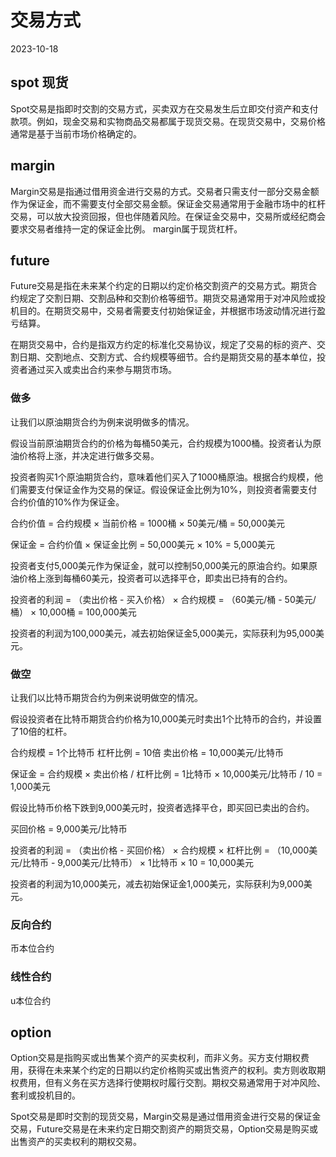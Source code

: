 # 交易方式
2023-10-18

## spot 现货
Spot交易是指即时交割的交易方式，买卖双方在交易发生后立即交付资产和支付款项。例如，现金交易和实物商品交易都属于现货交易。在现货交易中，交易价格通常是基于当前市场价格确定的。

## margin
Margin交易是指通过借用资金进行交易的方式。交易者只需支付一部分交易金额作为保证金，而不需要支付全部交易金额。保证金交易通常用于金融市场中的杠杆交易，可以放大投资回报，但也伴随着风险。在保证金交易中，交易所或经纪商会要求交易者维持一定的保证金比例。
margin属于现货杠杆。

## future
Future交易是指在未来某个约定的日期以约定价格交割资产的交易方式。期货合约规定了交割日期、交割品种和交割价格等细节。期货交易通常用于对冲风险或投机目的。在期货交易中，交易者需要支付初始保证金，并根据市场波动情况进行盈亏结算。

在期货交易中，合约是指双方约定的标准化交易协议，规定了交易的标的资产、交割日期、交割地点、交割方式、合约规模等细节。合约是期货交易的基本单位，投资者通过买入或卖出合约来参与期货市场。
### 做多
让我们以原油期货合约为例来说明做多的情况。

假设当前原油期货合约的价格为每桶50美元，合约规模为1000桶。投资者认为原油价格将上涨，并决定进行做多交易。

投资者购买1个原油期货合约，意味着他们买入了1000桶原油。根据合约规模，他们需要支付保证金作为交易的保证。假设保证金比例为10%，则投资者需要支付合约价值的10%作为保证金。

合约价值 = 合约规模 × 当前价格
= 1000桶 × 50美元/桶
= 50,000美元

保证金 = 合约价值 × 保证金比例
= 50,000美元 × 10%
= 5,000美元

投资者支付5,000美元作为保证金，就可以控制50,000美元的原油合约。如果原油价格上涨到每桶60美元，投资者可以选择平仓，即卖出已持有的合约。

投资者的利润 = （卖出价格 - 买入价格） × 合约规模
= （60美元/桶 - 50美元/桶） × 10,000桶
= 100,000美元

投资者的利润为100,000美元，减去初始保证金5,000美元，实际获利为95,000美元。

### 做空
让我们以比特币期货合约为例来说明做空的情况。

假设投资者在比特币期货合约价格为10,000美元时卖出1个比特币的合约，并设置了10倍的杠杆。

合约规模 = 1个比特币
杠杆比例 = 10倍
卖出价格 = 10,000美元/比特币

保证金 = 合约规模 × 卖出价格 / 杠杆比例
= 1比特币 × 10,000美元/比特币 / 10
= 1,000美元

假设比特币价格下跌到9,000美元时，投资者选择平仓，即买回已卖出的合约。

买回价格 = 9,000美元/比特币

投资者的利润 = （卖出价格 - 买回价格） × 合约规模 × 杠杆比例
= （10,000美元/比特币 - 9,000美元/比特币） × 1比特币 × 10
= 10,000美元

投资者的利润为10,000美元，减去初始保证金1,000美元，实际获利为9,000美元。

### 反向合约
币本位合约

### 线性合约
u本位合约


## option
Option交易是指购买或出售某个资产的买卖权利，而非义务。买方支付期权费用，获得在未来某个约定的日期以约定价格购买或出售资产的权利。卖方则收取期权费用，但有义务在买方选择行使期权时履行交割。期权交易通常用于对冲风险、套利或投机目的。

Spot交易是即时交割的现货交易，Margin交易是通过借用资金进行交易的保证金交易，Future交易是在未来约定日期交割资产的期货交易，Option交易是购买或出售资产的买卖权利的期权交易。
